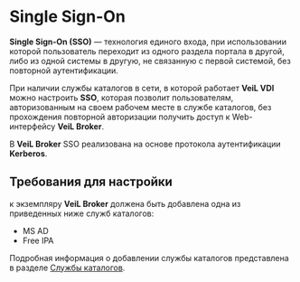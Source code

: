 # Single Sign-On

**Single Sign-On (SSO)** — технология единого входа, при использовании которой пользователь переходит из одного раздела портала в другой, либо из одной системы в другую, не связанную с первой системой, без повторной аутентификации. 

При наличии службы каталогов в сети, в которой работает **VeiL VDI** можно настроить **SSO**, которая позволит пользователям, авторизованным на своем рабочем месте в службе каталогов, без прохождения повторной авторизации получить доступ к Web-интерфейсу **VeiL Broker**.

В **VeiL Broker** SSO реализована на основе протокола аутентификации **Kerberos**.

## Требования для настройки

к экземпляру **VeiL Broker** должена быть добавлена одна из приведенных ниже служб каталогов:

- MS AD
- Free IPA

Подробная информация о добавлении службы каталогов представлена в разделе [Службы каталогов](../ad.md).